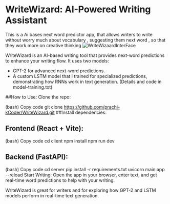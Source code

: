 # WriteWizard: AI-Powered Writing Assistant
This is a Ai bases next word predictor app, that allows writers to write without worry much about vocabulary , suggesting them next word , so that they work more on creative thinking
![WriteWizaardInterFace](https://github.com/user-attachments/assets/5b710491-7db3-4b84-8ec1-9b6195cb31dc)


WriteWizard is an AI-based writing tool that provides next-word predictions to enhance your writing flow. It uses two models:

- GPT-2 for advanced next-word predictions.
- A custom LSTM model that I trained for specialized predictions, demonstrating how RNNs work in text generation. (Details and code in model-training.txt)

##How to Use:
Clone the repo:

(bash)
Copy code
git clone https://github.com/prachi-kCoder/WriteWizard.git
##Install dependencies:

## Frontend (React + Vite):
(bash)
Copy code
cd client
npm install
npm run dev
## Backend (FastAPI):
(bash)
Copy code
cd server
pip install -r requirements.txt
uvicorn main:app --reload
Start Writing: Open the app in your browser, enter text, and get real-time word predictions to help with your writing.

WriteWizard is great for writers and for exploring how GPT-2 and LSTM models perform in real-time text generation.
